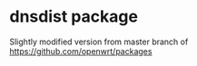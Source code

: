 # dnsdist package

Slightly modified version from master branch of https://github.com/openwrt/packages
